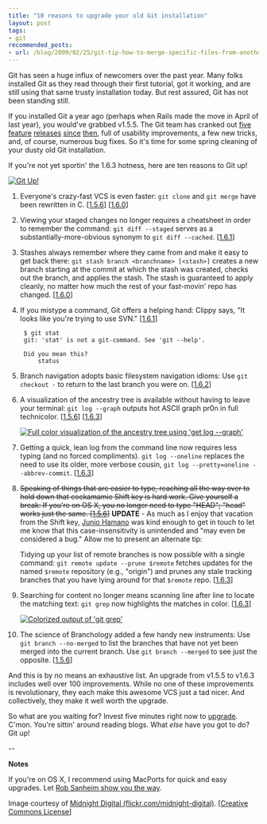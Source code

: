 ```yaml
---
title: "10 reasons to upgrade your old Git installation"
layout: post
tags:
- git
recommended_posts:
- url: /blog/2009/02/25/git-tip-how-to-merge-specific-files-from-another-branch/
---
```

Git has seen a huge influx of newcomers over the past year.  Many folks installed Git as they read through their first tutorial, got it working, and are still using that same trusty installation today.  But rest assured, Git has not been standing still.

If you installed Git a year ago (perhaps when Rails made the move in April of last year), you would've grabbed v1.5.5. The Git team has cranked out [five](http://www.kernel.org/pub/software/scm/git/docs/RelNotes-1.5.6.txt "Git 1.5.6 Release Notes") [feature](http://www.kernel.org/pub/software/scm/git/docs/RelNotes-1.6.0.txt "Git 1.6.0 Release Notes") [releases](http://www.kernel.org/pub/software/scm/git/docs/RelNotes-1.6.1.txt "Git 1.6.1 Release Notes") [since](http://www.kernel.org/pub/software/scm/git/docs/RelNotes-1.6.2.txt "Git 1.6.2 Release Notes") [then](http://www.kernel.org/pub/software/scm/git/docs/RelNotes-1.6.3.txt "Git 1.6.3 Release Notes"), full of usability improvements, a few new tricks, and, of course, numerous bug fixes.  So it's time for some spring cleaning of your dusty old Git installation.  

If you're not yet sportin' the 1.6.3 hotness, here are ten reasons to Git up!

[![Git Up!](http://jasonrudolph.com/resources/20090527-git-up.png "Image courtesy of Midnight Digital (flickr.com/midnight-digital)")](http://flickr.com/photos/midnight-digital/1878360316 "Image courtesy of Midnight Digital (flickr.com/midnight-digital)")

1. Everyone's crazy-fast VCS is even faster: `git clone` and `git merge` have been rewritten in C. [[1.5.6](http://www.kernel.org/pub/software/scm/git/docs/RelNotes-1.5.6.txt "Git 1.5.6 Release Notes")] [[1.6.0](http://www.kernel.org/pub/software/scm/git/docs/RelNotes-1.6.0.txt "Git 1.6.0 Release Notes")]

1. Viewing your staged changes no longer requires a cheatsheet in order to remember the command: `git diff --staged` serves as a substantially-more-obvious synonym to `git diff --cached`.  [[1.6.1](http://www.kernel.org/pub/software/scm/git/docs/RelNotes-1.6.1.txt "Git 1.6.1 Release Notes")]

1. Stashes always remember where they came from and make it easy to get back there: `git stash branch <branchname> [<stash>]` creates a new branch starting at the commit at which the stash was created, checks out the branch, and applies the stash. The stash is guaranteed to apply cleanly, no matter how much the rest of your fast-movin' repo has changed. [[1.6.0](http://www.kernel.org/pub/software/scm/git/docs/RelNotes-1.6.0.txt "Git 1.6.0 Release Notes")]

1. If you mistype a command, Git offers a helping hand: Clippy says, "It looks like you're trying to use SVN." [[1.6.1](http://www.kernel.org/pub/software/scm/git/docs/RelNotes-1.6.1.txt "Git 1.6.1 Release Notes")]

        $ git stat
        git: 'stat' is not a git-command. See 'git --help'.

        Did you mean this?
        	status

1. Branch navigation adopts basic filesystem navigation idioms: Use `git checkout -` to return to the last branch you were on. [[1.6.2](http://www.kernel.org/pub/software/scm/git/docs/RelNotes-1.6.2.txt "Git 1.6.2 Release Notes")]

1. A visualization of the ancestry tree is available without having to leave your terminal: `git log --graph` outputs hot ASCII graph pr0n in full technicolor. [[1.5.6](http://www.kernel.org/pub/software/scm/git/docs/RelNotes-1.5.6.txt "Git 1.5.6 Release Notes")] [[1.6.3](http://www.kernel.org/pub/software/scm/git/docs/RelNotes-1.6.3.txt "Git 1.6.3 Release Notes")]

    [![Full color visualization of the ancestry tree using 'get log --graph'](http://jasonrudolph.com/resources/20090527_git_log_graph_output_thumb.png)](http://jasonrudolph.com/resources/20090527_git_log_graph_output.png "Full color visualization of the ancestry tree using 'get log --graph'")

1. Getting a quick, lean log from the command line now requires less typing (and no forced compliments). `git log --oneline` replaces the need to use its older, more verbose cousin, `git log --pretty=oneline --abbrev-commit`. [[1.6.3](http://www.kernel.org/pub/software/scm/git/docs/RelNotes-1.6.3.txt "Git 1.6.3 Release Notes")]

1. <del cite="http://jasonrudolph.com/blog/2009/05/27/git-up-10-reasons-to-upgrade-your-old-git-installation/#comment-11129831!" datetime="2009-06-20T15:00:00EDT">Speaking of things that are easier to type, reaching all the way over to hold down that cockamamie Shift key is hard work. Give yourself a break: If you're on OS X, you no longer need to type "HEAD"; "head" works just the same. [[1.5.6](http://www.kernel.org/pub/software/scm/git/docs/RelNotes-1.5.6.txt "Git 1.5.6 Release Notes")]</del> **UPDATE** - As much as I enjoy that vacation from the Shift key, [Junio Hamano](https://github.com/gitster) was kind enough to get in touch to let me know that this case-insensitivity is unintended and "may even be considered a bug." Allow me to present an alternate tip:

    Tidying up your list of remote branches is now possible with a single command: `git remote update --prune $remote` fetches updates for the named `$remote` repository (e.g., "origin") and prunes any stale tracking branches that you have lying around for that `$remote` repo. [[1.6.3](http://www.kernel.org/pub/software/scm/git/docs/RelNotes-1.6.3.txt "Git 1.6.3 Release Notes")]

1. Searching for content no longer means scanning line after line to locate the matching text: `git grep` now highlights the matches in color. [[1.6.3](http://www.kernel.org/pub/software/scm/git/docs/RelNotes-1.6.3.txt "Git 1.6.3 Release Notes")]

    [![Colorized output of 'git grep'](http://jasonrudolph.com/resources/20090527_git_grep_output_thumb.png)](http://jasonrudolph.com/resources/20090527_git_grep_output.png "Colorized output of 'git grep'")

1. The science of Branchology added a few handy new instruments: Use `git branch --no-merged` to list the branches that have not yet been merged into the current branch. Use `git branch --merged` to see just the opposite. [[1.5.6](http://www.kernel.org/pub/software/scm/git/docs/RelNotes-1.5.6.txt "Git 1.5.6 Release Notes")]

And this is by no means an exhaustive list.  An upgrade from v1.5.5 to v1.6.3 includes well over 100 improvements.  While no one of these improvements is revolutionary, they each make this awesome VCS just a tad nicer.  And collectively, they make it well worth the upgrade.

So what are you waiting for?  Invest five minutes right now to [upgrade](http://git-scm.com/download "Git - Fast Version Control System").  C'mon.  You're sittin' around reading blogs.  What *else* have you got to do?  Git up!

--

**Notes**

If you're on OS X, I recommend using MacPorts for quick and easy upgrades.  Let [Rob Sanheim show you the way](http://robsanheim.com/2009/01/14/upgrading-git-via-macports/ "Panasonic Youth &#8211; Upgrading git via MacPorts").

Image courtesy of [Midnight Digital (flickr.com/midnight-digital)](http://flickr.com/photos/midnight-digital "Flickr: midnight-digital's Photostream"). [[Creative Commons License](http://creativecommons.org/licenses/by-nc-sa/2.0/ "Creative Commons &mdash; Attribution-Noncommercial-Share Alike 2.0 Generic")]
